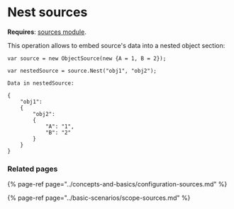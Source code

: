 # Nest sources

**Requires**: [sources module](../modules/sources.md).

This operation allows to embed source's data into a nested object section:

```text
var source = new ObjectSource(new {A = 1, B = 2});

var nestedSource = source.Nest("obj1", "obj2");
```

```text
Data in nestedSource:

{
    "obj1":
    {
        "obj2":
        {
            "A": "1",
            "B": "2"
        }
    }
}
```

### Related pages

{% page-ref page="../concepts-and-basics/configuration-sources.md" %}

{% page-ref page="../basic-scenarios/scope-sources.md" %}

